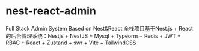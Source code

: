 # nest-react-admin
Full Stack Admin System Based on Nest&amp;React 全栈项目基于Nest.js + React 的后台管理系统：Nestjs + NestJS + Mysql + Typeorm + Redis + JWT + RBAC + React + Zustand + swr + Vite + TailwindCSS
